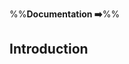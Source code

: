 <link rel="stylesheet" href="{{baseUrl}}/css/textbook.css">

<div class="website-content">

%%**Documentation :arrow_right:**%%

## Introduction

<div id="main">

<include src="what/embed.md" />

</div>

</div>
